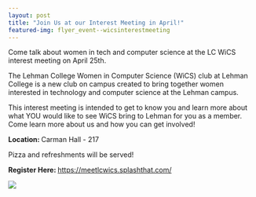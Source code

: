 ```yaml
---
layout: post
title: "Join Us at our Interest Meeting in April!"
featured-img: flyer_event--wicsinterestmeeting
---
```


Come talk about women in tech and computer science at the LC WiCS interest meeting on April 25th.

The Lehman College Women in Computer Science (WiCS) club at Lehman College is a new club on campus created to bring together women interested in technology and computer science at the Lehman campus.

This interest meeting is intended to get to know you and learn more about what YOU would like to see WiCS bring to Lehman for you as a member. Come learn more about us and how you can get involved! 

<strong>Location: </strong> Carman Hall - 217

Pizza and refreshments will be served!

<strong>Register Here: </strong> <a href="https://meetlcwics.splashthat.com/">https://meetlcwics.splashthat.com/</a>

<img src="{{site.url}}/assets/img/posts/flyer_event--wicsinterestmeeting.png">
